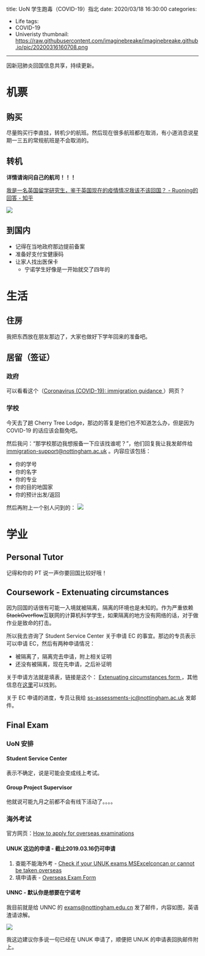 title: UoN 学生跑毒（COVID-19）指北
date: 2020/03/18 16:30:00
categories:
- Life
tags:
- COVID-19
- Univeristy
thumbnail: https://raw.githubusercontent.com/imaginebreake/imaginebreake.github.io/pic/20200316160708.png
---

因新冠肺炎回国信息共享，持续更新。

<!-- more -->

# 机票

## 购买

尽量购买行李直挂，转机少的航班。然后现在很多航班都在取消，有小道消息说星期一三五的常规航班是不会取消的。

## 转机

__详情请询问自己的航司！！！__

[我是一名英国留学研究生，鉴于英国现在的疫情情况我该不该回国？ - Ruoning的回答 - 知乎](https://www.zhihu.com/question/378703024/answer/1079851308)

![](https://raw.githubusercontent.com/imaginebreake/imaginebreake.github.io/pic/20200316161326.png)

## 到国内

- 记得在当地政府那边提前备案
- 准备好支付宝健康码
- 让家人找出医保卡
    - 宁诺学生好像是一开始就交了四年的

# 生活

## 住房

我把东西放在朋友那边了，大家也做好下学年回来的准备吧。

## 居留（签证）

### 政府

可以看看这个（[Coronavirus (COVID-19): immigration guidance
](https://www.gov.uk/guidance/coronavirus-immigration-guidance-if-youre-unable-to-return-to-china-from-the-uk)）网页？

### 学校

今天去了趟 Cherry Tree Lodge，那边的答复是他们也不知道怎么办，但是因为 COVID-19 的话应该会豁免吧。

然后我问：“那学校那边我想报备一下应该找谁呢？”，他们回复我让我发邮件给 immigration-support@nottingham.ac.uk 。内容应该包括：

- 你的学号
- 你的名字
- 你的专业
- 你的目的地国家
- 你的预计出发/返回

然后再附上一个别人问到的：
![](https://raw.githubusercontent.com/imaginebreake/imaginebreake.github.io/pic/20200316163914.jpg)

# 学业

## Personal Tutor

记得和你的 PT 说一声你要回国比较好哦！

## Coursework - Extenuating circumstances

因为回国的话很有可能一入境就被隔离，隔离的环境也是未知的。作为严重依赖~~StackOverflow~~互联网的计算机科学学生，如果隔离的地方没有网络的话，对于做作业是致命的打击。

所以我去咨询了 Student Service Center 关于申请 EC 的事宜。那边的专员表示可以申请 EC，然后有两种申请情况：

- 被隔离了，隔离完去申请，附上相关证明
- 还没有被隔离，现在先申请，之后补证明

关于申请方法就是填表，链接是这个：
[Extenuating circumstances form
](https://www.nottingham.ac.uk/studentservices/contact-us/extcirc-form.aspx)，其他信息在[这里](https://www.nottingham.ac.uk/academicservices/currentstudents/extenuating-circumstances/extenuating-circumstances-procedure.aspx)可以找到。

关于 EC 申请的进度，专员让我给 ss-assessments-jc@nottingham.ac.uk 发邮件。

## Final Exam

### UoN 安排

#### Student Service Center

表示不确定，说是可能会变成线上考试。

#### Group Project Supervisor

他就说可能九月之前都不会有线下活动了。。。。

### 海外考试

官方网页：[How to apply for overseas examinations
](https://www.nottingham.ac.uk/academicservices/currentstudents/examinations/overseas-examinations/apply-overseas-exam.aspx)

#### UNUK 这边的申请 - 截止2019.03.16仍可申请

1. 查能不能海外考 - [Check if your UNUK exams MSExcelconcan or cannot be taken overseas](https://www.nottingham.ac.uk/academicservices/documents/can-your-exams-be-taken-overseas-18-19.xls)
2. 填申请表 - [Overseas Exam Form
](https://www.nottingham.ac.uk/academicservices/currentstudents/examinations/overseas-examinations/overseas-exam-form.aspx)

#### UNNC - 默认你是想要在宁诺考

我目前就是给 UNNC 的 exams@nottingham.edu.cn 发了邮件，内容如图，英语渣请谅解。

![](https://raw.githubusercontent.com/imaginebreake/imaginebreake.github.io/pic/20200316163018.png)

我这边建议你多说一句已经在 UNUK 申请了，顺便把 UNUK 的申请表回执邮件附上。